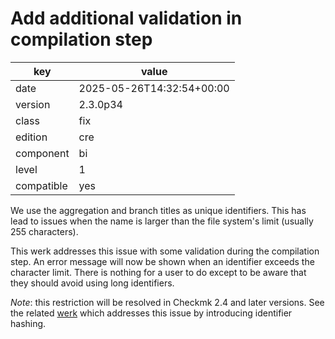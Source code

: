 [//]: # (werk v2)
# Add additional validation in compilation step

key        | value
---------- | ---
date       | 2025-05-26T14:32:54+00:00
version    | 2.3.0p34
class      | fix
edition    | cre
component  | bi
level      | 1
compatible | yes

We use the aggregation and branch titles as unique identifiers. This has lead to
issues when the name is larger than the file system's limit (usually 255
characters).

This werk addresses this issue with some validation during the compilation step.
An error message will now be shown when an identifier exceeds the character
limit. There is nothing for a user to do except to be aware that they should
avoid using long identifiers.

*Note*: this restriction will be resolved in Checkmk 2.4 and later versions. See
the related [werk](https://checkmk.com/werk/18116) which addresses this issue by
introducing identifier hashing.
